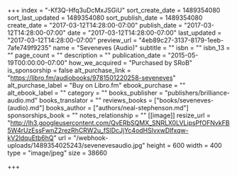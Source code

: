 +++
index = "-Kf3Q-Hfq3uDcMxJSGiU"
sort_create_date = 1489354080
sort_last_updated = 1489354080
sort_publish_date = 1489354080
create_date = "2017-03-12T14:28:00-07:00"
publish_date = "2017-03-12T14:28:00-07:00"
date = "2017-03-12T14:28:00-07:00"
last_updated = "2017-03-12T14:28:00-07:00"
preview_url = "4eb89c27-3137-8179-1eeb-7afe749f9235"
name = "Seveneves (Audio)"
subtitle = ""
isbn = ""
isbn_13 = ""
page_count = ""
description = ""
publication_date = "2015-05-19T00:00:00-07:00"
how_we_acquired = "Purchased by SRoB"
is_sponsorship = false
alt_purchase_link = "https://libro.fm/audiobooks/9781501220258-seveneves"
alt_purchase_label = "Buy on Libro.fm"
ebook_purchase = ""
alt_ebook_label = ""
category = ""
books_publisher = "publishers/brilliance-audio.md"
books_translator = ""
reviews_books = ["books/seveneves-(audio).md"]
books_author = ["authors/neal-stephenson.md"]
sponsorships_book = ""
notes_relationship = ""
[[image]]
resize_url = "http://lh3.googleusercontent.com/QvERbSQMX_SNRLX0LVLipsPfOFNvkFB5W4rUzEssFwnZ2rezRhCRW2u_fSlDcJjYc4odHSlvxwDlfxqw-kV2ldquEtb6hQ"
url = "/webhook-uploads/1489354025243/sevenevesaudio.jpg"
height = 600
width = 400
type = "image/jpeg"
size = 38660

+++
